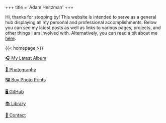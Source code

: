 +++
title = 'Adam Heitzman'
+++

Hi, thanks for stopping by! This website is intended to serve as a general hub displaying all my personal and professional accomplishments. Below you can see my latest posts as well as links to various pages, projects, and other things I am involved with. Alternatively, you can read a bit about me [here](/about).

{{< homepage >}}

[🎧 My Latest Album](https://shroudedhermit.bandcamp.com/album/cold-hands)

[📸 Photography](https://photography.adamheitzman.xyz)

[🖼️  Buy Photo Prints](https://adamheitzman.darkroom.com)

[🖥️  GitHub](https://github.com/pyrogenix)

[📚 Library](/library)

[📧 Contact](mailto:adam@adamheitzman.xyz)
